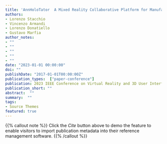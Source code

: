 ```yaml
---
title: 'AnnHoloTator  A Mixed Reality Collaborative Platform for Manufacturing Work Instruction Interaction'
authors:
- Lorenzo Stacchio
- Vincenzo Armandi
- Lorenzo Donatiello
- Gustavo Marfia
author_notes:
- ""
- ""
- ""
- ""
- ""
date: "2023-01-01 00:00:00"
doi: ""
publishDate: "2017-01-01T00:00:00Z"
publication_types:  ["paper-conference"]
publication: 2023 IEEE Conference on Virtual Reality and 3D User Interfaces Abstracts and Workshops (VRW)
publication_short: ""
abstract:  ""
summary:  ""
tags:
- Source Themes
featured: true
---
```

{{% callout note %}}
 Click the *Cite* button above to demo the feature to enable visitors to import publication metadata into their reference management software. 
{{% /callout %}}
